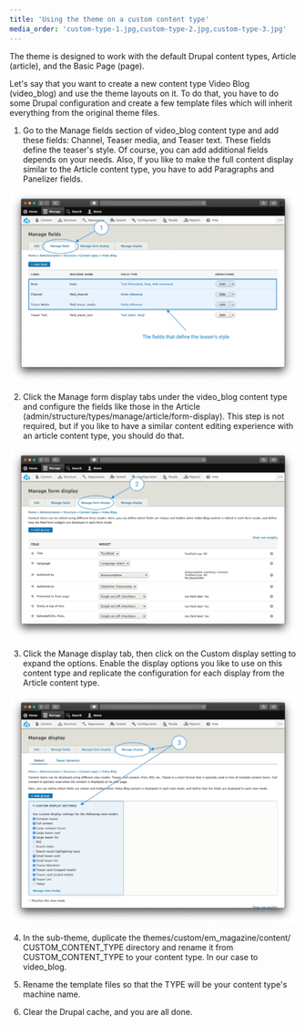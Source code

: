```yaml
---
title: 'Using the theme on a custom content type'
media_order: 'custom-type-1.jpg,custom-type-2.jpg,custom-type-3.jpg'
---
```


The theme is designed to work with the default Drupal content types, Article (article), and the Basic Page (page).

Let's say that you want to create a new content type Video Blog (video_blog) and use the theme layouts on it. To do that, you have to do some Drupal configuration and create a few template files which will inherit everything from the original theme files.

1. Go to the Manage fields section of video_blog content type and add these fields: Channel, Teaser media, and Teaser text. 
These fields define the teaser's style. Of course, you can add additional fields depends on your needs. Also, If you like to make the full content display similar to the Article content type, you have to add Paragraphs and Panelizer fields.

![](custom-type-1.jpg)

2. Click the Manage form display tabs under the video_blog content type and configure the fields like those in the Article  (admin/structure/types/manage/article/form-display). 
This step is not required, but if you like to have a similar content editing experience with an article content type, you should do that. 

![](custom-type-2.jpg)

3. Click the Manage display tab, then click on the Custom display setting to expand the options. Enable the display options you like to use on this content type and replicate the configuration for each display from the Article content type.

![](custom-type-3.jpg)

4. In the sub-theme, duplicate the themes⁩/⁨custom⁩/⁨em_magazine⁩/⁨content⁩/⁨CUSTOM_CONTENT_TYPE⁩ directory and rename it from CUSTOM_CONTENT_TYPE⁩ to your content type. In our case to video_blog.

5. Rename the template files so that the TYPE will be your content type's machine name.

6. Clear the Drupal cache, and you are all done.

